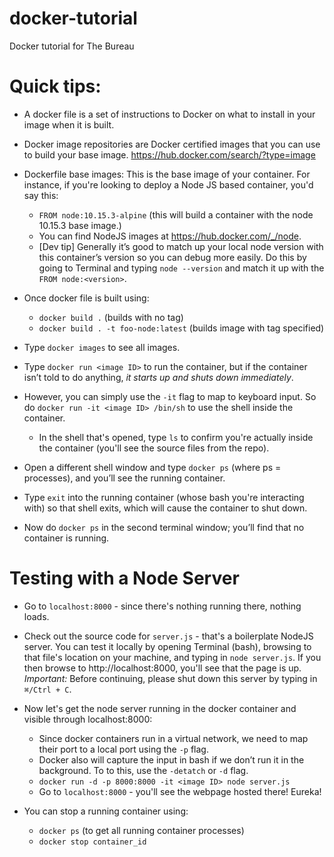 # docker-tutorial
Docker tutorial for The Bureau

# Quick tips:
* A docker file is a set of instructions to Docker on what to install in your image when it is built.

* Docker image repositories are Docker certified images that you can use to build your base image. https://hub.docker.com/search/?type=image

* Dockerfile base images: This is the base image of your container. For instance, if you're looking to deploy a Node JS based container, you'd say this:
  * `FROM node:10.15.3-alpine` (this will build a container with the node 10.15.3 base image.)
  * You can find NodeJS images at https://hub.docker.com/_/node.
  * [Dev tip] Generally it’s good to match up your local node version with this container’s version so you can debug more easily. Do this by going to Terminal and typing `node --version` and match it up with the `FROM node:<version>`.

* Once docker file is built using:
  * `docker build .` (builds with no tag)
  * `docker build . -t foo-node:latest` (builds image with tag specified)

* Type `docker images` to see all images.
* Type `docker run <image ID>` to run the container, but if the container isn’t told to do anything, *it starts up and shuts down immediately*.
* However, you can simply use the `-it` flag to map to keyboard input. So do `docker run -it <image ID> /bin/sh` to use the shell inside the container.
  * In the shell that's opened, type `ls` to confirm you're actually inside the container (you'll see the source files from the repo).
* Open a different shell window and type `docker ps` (where ps = processes), and you’ll see the running container.
* Type `exit` into the running container (whose bash you're interacting with) so that shell exits, which will cause the container to shut down.
* Now do `docker ps` in the second terminal window; you’ll find that no container is running.
# Testing with a Node Server
* Go to `localhost:8000` - since there's nothing running there, nothing loads.
* Check out the source code for `server.js` - that's a boilerplate NodeJS server. You can test it locally by opening Terminal (bash), browsing to that file's location on your machine, and typing in `node server.js`. If you then browse to http://localhost:8000, you'll see that the page is up. *Important:* Before continuing, please shut down this server by typing in `⌘/Ctrl + C`.
* Now let's get the node server running in the docker container and visible through localhost:8000:
  * Since docker containers run in a virtual network, we need to map their port to a local port using the `-p` flag.
  * Docker also will capture the input in bash if we don’t run it in the background. To to this, use the `-detatch` or `-d` flag.
  * `docker run -d -p 8000:8000 -it <image ID> node server.js`
  * Go to `localhost:8000` - you'll see the webpage hosted there! Eureka!

* You can stop a running container using:
  * `docker ps` (to get all running container processes)
  * `docker stop container_id`
